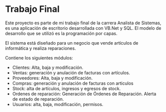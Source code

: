 # Trabajo Final
Este proyecto es parte de mi trabajo final de la carrera Analista de Sistemas, es una aplicación de escritorio desarrollada con VB.Net y SQL.
El modelo de desarrollo que se utilizó es la programación por capas.

El sistema está diseñado para un negocio que vende artículos de informática y realiza reparaciones.

Contiene los siguientes módulos:
- Clientes: Alta, baja y modificación.
- Ventas: generación y anulación de facturas con artículos.
- Proveedores: Alta, baja y modificación.
- Compras: generación y anulación de facturas con articulos
- Stock: alta de artículos, ingresos y egresos de stock.
- Ordenes de reparación: Generación de Órdenes de Reparación. Alerta de estado de reparación.
- Usuarios: alta, baja, modificación, permisos.

